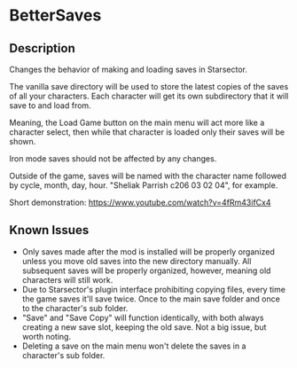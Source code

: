 # BetterSaves

## Description

Changes the behavior of making and loading saves in Starsector.  

The vanilla save directory will be used to store the latest copies of the saves of all your characters. Each character will get its own subdirectory that it will save to and load from.  

Meaning, the Load Game button on the main menu will act more like a character select, then while that character is loaded only their saves will be shown.  

Iron mode saves should not be affected by any changes.  

Outside of the game, saves will be named with the character name followed by cycle, month, day, hour. "Sheliak Parrish c206 03 02 04", for example.

Short demonstration: https://www.youtube.com/watch?v=4fRm43ifCx4

## Known Issues  

- Only saves made after the mod is installed will be properly organized unless you move old saves into the new directory manually. All subsequent saves will be properly organized, however, meaning old characters will still work.  
- Due to Starsector's plugin interface prohibiting copying files, every time the game saves it'll save twice. Once to the main save folder and once to the character's sub folder.  
- "Save" and "Save Copy" will function identically, with both always creating a new save slot, keeping the old save. Not a big issue, but worth noting.  
- Deleting a save on the main menu won't delete the saves in a character's sub folder.  
